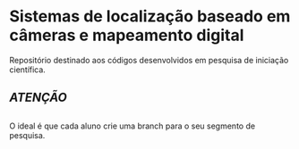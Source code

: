# Sistemas de localização baseado em câmeras e mapeamento digital
Repositório destinado aos códigos desenvolvidos em pesquisa de iniciação científica.

## <h2>*ATENÇÃO*<h2>
O ideal é que cada aluno crie uma branch para o seu segmento de pesquisa.
